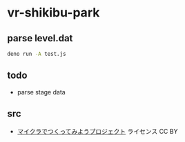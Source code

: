 # vr-shikibu-park
 
## parse level.dat

```sh
deno run -A test.js
```

## todo

- parse stage data

## src

- [マイクラでつくってみようプロジェクト](https://www.t-catv.co.jp/minecraft/) ライセンス CC BY
